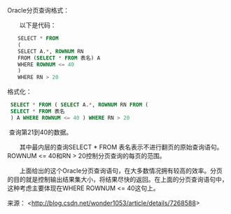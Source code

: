 Oracle分页查询格式：

　　以下是代码：

```Sql
　　SELECT * FROM
　　(
　　SELECT A.*, ROWNUM RN
　　FROM (SELECT * FROM 表名) A
　　WHERE ROWNUM <= 40
　　)
　　WHERE RN > 20
```

  格式化：

```Sql
 SELECT * FROM ( SELECT A.*, ROWNUM RN FROM (
 SELECT * FROM 表名
 ) A WHERE ROWNUM <= 40 ) WHERE RN > 20
```

​       查询第21到40的数据。

　　其中最内层的查询SELECT * FROM 表名表示不进行翻页的原始查询语句。ROWNUM <= 40和RN > 20控制分页查询的每页的范围。

　　上面给出的这个Oracle分页查询语句，在大多数情况拥有较高的效率。分页的目的就是控制输出结果集大小，将结果尽快的返回。在上面的分页查询语句中，这种考虑主要体现在WHERE ROWNUM <= 40这句上。

来源： <<http://blog.csdn.net/wonder1053/article/details/7268588>>

 